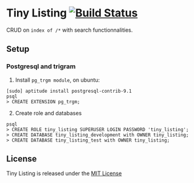 # Tiny Listing [![Build Status](https://travis-ci.org/skelz0r/tiny_listing.svg)](https://travis-ci.org/skelz0r/tiny_listing)

CRUD on ``index of /*`` with search functionnalities.

## Setup
### Postgresql and trigram

1. Install ``pg_trgm module``, on ubuntu:

```shell
[sudo] aptitude install postgresql-contrib-9.1
psql
> CREATE EXTENSION pg_trgm;
```

2. Create role and databases

```shell
psql
> CREATE ROLE tiny_listing SUPERUSER LOGIN PASSWORD 'tiny_listing';
> CREATE DATABASE tiny_listing_development with OWNER tiny_listing;
> CREATE DATABASE tiny_listing_test with OWNER tiny_listing;
```

## License

Tiny Listing is released under the [MIT
License](http://opensource.org/licenses/MIT)
